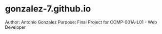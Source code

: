 # gonzalez-7.github.io

Author: Antonio Gonzalez
Purpose: Final Project for COMP-001A-L01 - Web Developer